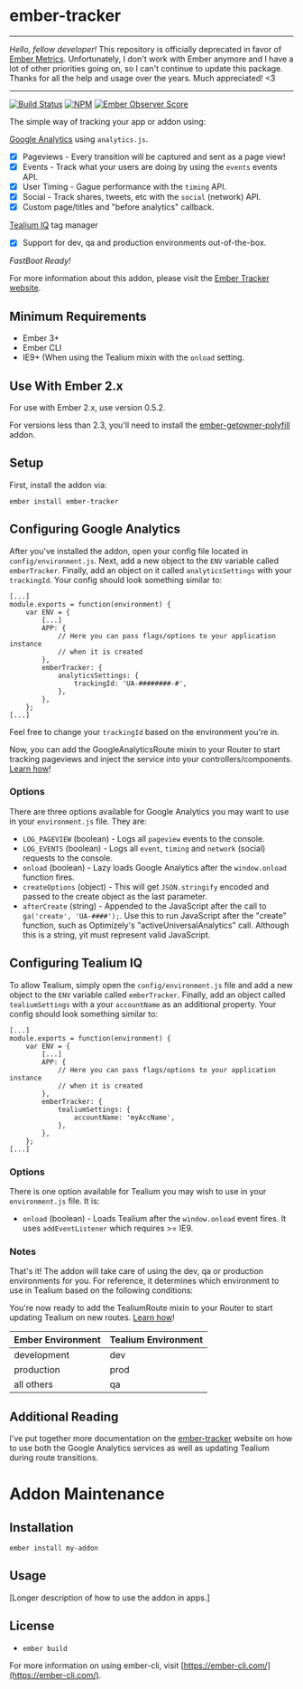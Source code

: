 # ember-tracker

---

*Hello, fellow developer!* This repository is officially deprecated in favor of [Ember Metrics](https://github.com/poteto/ember-metrics). Unfortunately, I don't work with Ember anymore and I have a lot of other priorities going on, so I can't continue to update this package. Thanks for all the help and usage over the years. Much appreciated! <3

---

[![Build Status][build-status-img]][build-status-link]
[![NPM][npm-badge-img]][npm-badge-link]
[![Ember Observer Score][ember-observer-badge]][ember-observer-url]

The simple way of tracking your app or addon using:

[Google Analytics](https://developers.google.com/analytics/devguides/collection/analyticsjs/) using `analytics.js`.
- [x] Pageviews - Every transition will be captured and sent as a page view!
- [x] Events - Track what your users are doing by using the `events` events API.
- [x] User Timing - Gague performance with the `timing` API.
- [x] Social - Track shares, tweets, etc with the `social` (network) API.
- [x] Custom page/titles and "before analytics" callback.

[Tealium IQ](http://tealium.com/products/tealium-iq-tag-management-system/) tag manager
- [x] Support for dev, qa and production environments out-of-the-box.

*FastBoot Ready!*

For more information about this addon, please visit the [Ember Tracker website][main-site-url].

## Minimum Requirements

* Ember 3+
* Ember CLI
* IE9+ (When using the Tealium mixin with the `onload` setting.

## Use With Ember 2.x
For use with Ember 2.x, use version 0.5.2.

For versions less than 2.3, you'll need to install the [ember-getowner-polyfill][getowner-poly-url] addon.

## Setup

First, install the addon via:

```
ember install ember-tracker
```

## Configuring Google Analytics

After you've installed the addon, open your config file located in `config/environment.js`. Next, add a new object to the `ENV` variable called `emberTracker`. Finally, add an object on it called `analyticsSettings` with your `trackingId`. Your config should look something similar to:

```
[...]
module.exports = function(environment) {
	var ENV = {
		[...]
		APP: {
			// Here you can pass flags/options to your application instance
			// when it is created
		},
		emberTracker: {
			analyticsSettings: {
				trackingId: 'UA-########-#',
			},
		},
	};
[...]
```

Feel free to change your `trackingId` based on the environment you're in.

Now, you can add the GoogleAnalyticsRoute mixin to your Router to start tracking pageviews and inject the service into your controllers/components. [Learn how][ga-doc-url]!

### Options

There are three options available for Google Analytics you may want to use in your `environment.js` file. They are:

* `LOG_PAGEVIEW` (boolean) - Logs all `pageview` events to the console.
* `LOG_EVENTS` (boolean) - Logs all `event`, `timing` and `network` (social) requests to the console.
* `onload` (boolean) - Lazy loads Google Analytics after the `window.onload` function fires.
* `createOptions` (object) - This will get `JSON.stringify` encoded and passed to the create object as the last parameter.
* `afterCreate` (string) - Appended to the JavaScript after the call to `ga('create', 'UA-####');`. Use this to run JavaScript after the "create" function, such as Optimizely's "activeUniversalAnalytics" call. Although this is a string, yit must represent valid JavaScript.

## Configuring Tealium IQ

To allow Tealium, simply open the `config/environment.js` file and add a new object to the `ENV` variable called `emberTracker`. Finally, add an object called `tealiumSettings` with a your `accountName` as an additional property. Your config should look something similar to:

```
[...]
module.exports = function(environment) {
	var ENV = {
		[...]
		APP: {
			// Here you can pass flags/options to your application instance
			// when it is created
		},
		emberTracker: {
			tealiumSettings: {
				accountName: 'myAccName',
			},
		},
	};
[...]
```

### Options

There is one option available for Tealium you may wish to use in your `environment.js` file. It is:

* `onload` (boolean) - Loads Tealium after the `window.onload` event fires. It uses `addEventListener` which requires >= IE9.


### Notes

That's it! The addon will take care of using the dev, qa or production environments for you. For reference, it determines which environment to use in Tealium based on the following conditions:

You're now ready to add the TealiumRoute mixin to your Router to start updating Tealium on new routes. [Learn how][tealium-doc-url]!

Ember Environment | Tealium Environment
----------------- | -------------------
development | dev
production | prod
all others | qa

## Additional Reading 

I've put together more documentation on the [ember-tracker][main-site-url] website on how to use both the Google Analytics services as well as updating Tealium during route transitions.

# Addon Maintenance

Installation
------------------------------------------------------------------------------

```
ember install my-addon
```


Usage
------------------------------------------------------------------------------

[Longer description of how to use the addon in apps.]


License
------------------------------------------------------------------------------

* `ember build`

For more information on using ember-cli, visit [https://ember-cli.com/](https://ember-cli.com/).

[main-site-url]: https://tsteuwer.github.io/ember-tracker
[build-status-img]: https://travis-ci.org/tsteuwer/ember-tracker.svg?branch=master
[build-status-link]: https://travis-ci.org/tsteuwer/ember-tracker
[npm-badge-img]: https://badge.fury.io/js/ember-tracker.svg
[npm-badge-link]: http://badge.fury.io/js/ember-tracker
[ember-observer-badge]: http://emberobserver.com/badges/ember-tracker.svg
[ember-observer-url]: http://emberobserver.com/addons/ember-tracker
[ga-doc-url]: https://tsteuwer.github.io/ember-tracker/#/google-analytics
[tealium-doc-url]: https://tsteuwer.github.io/ember-tracker/#/tealium
[getowner-poly-url]: https://github.com/rwjblue/ember-getowner-polyfill
